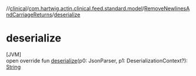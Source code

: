 //[clinical](../../../index.md)/[com.hartwig.actin.clinical.feed.standard.model](../index.md)/[RemoveNewlinesAndCarriageReturns](index.md)/[deserialize](deserialize.md)

# deserialize

[JVM]\
open override fun [deserialize](deserialize.md)(p0: JsonParser, p1: DeserializationContext?): [String](https://kotlinlang.org/api/latest/jvm/stdlib/kotlin/-string/index.html)
